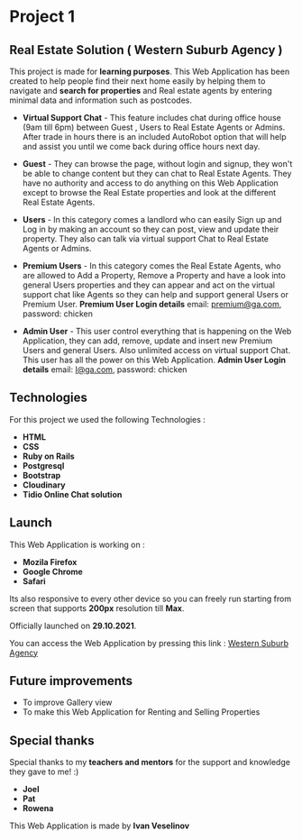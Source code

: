 # Project 1
## Real Estate Solution ( Western Suburb Agency )

This project is made for **learning purposes**.
This Web Application has been created to help people find their next home easily
by helping them to navigate and **search for properties** and Real estate agents by entering
minimal data and information such as postcodes.

- **Virtual Support Chat** - This feature includes chat during office house (9am till 6pm) between Guest , Users to Real Estate Agents or Admins. After trade in hours there is an included AutoRobot option that will help and assist you until we come back during office hours next day.

- **Guest** - They can browse the page, without login and signup, they won't be able to change content but they can chat to Real Estate Agents. They have no authority and access to do anything on this  Web Application except to browse the Real Estate properties and look at the different Real Estate Agents.  
- **Users** - In this category comes a landlord who can easily Sign up and Log in by making an account so they can post, view and update their property. They also can talk via virtual support Chat to
Real Estate Agents or Admins.

- **Premium Users** - In this category comes the Real Estate Agents, who are allowed to
Add a Property, Remove a Property and have a look into general Users properties and they can appear and act on
the virtual support chat like Agents so they can help and support general Users or Premium User.
 **Premium User Login details** email: premium@ga.com, password: chicken

- **Admin User** - This user control everything that is happening on the Web Application, they can add, remove, update and insert new Premium Users and general Users. Also unlimited access on
virtual support Chat. This user has all the power on this Web Application.
  **Admin User Login details** email: I@ga.com, password: chicken

## Technologies

For this project we used the following Technologies :

* **HTML**
* **CSS**
* **Ruby on Rails**
* **Postgresql**
* **Bootstrap**
* **Cloudinary**
* **Tidio Online Chat solution**


## Launch

This Web Application is working on :

* **Mozila Firefox**
* **Google Chrome**
* **Safari**

Its also responsive to every other device so you can freely run
starting from screen that supports **200px** resolution till **Max**.

Officially launched on **29.10.2021**.

You can access the Web Application by pressing
this link : [Western Suburb Agency](https://rentalsivan.herokuapp.com/)

## Future improvements

- To improve Gallery view
- To make this Web Application for Renting and Selling Properties

## Special thanks
Special thanks to my **teachers and mentors** for the support and knowledge they gave to me! :)
* **Joel**
* **Pat**
* **Rowena**

This Web Application is made by **Ivan Veselinov**
